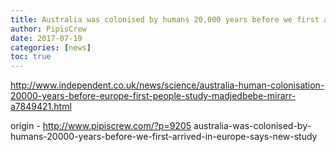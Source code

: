 ```yaml
---
title: Australia was colonised by humans 20,000 years before we first arrived in Europe, says new study
author: PipisCrew
date: 2017-07-19
categories: [news]
toc: true
---
```


http://www.independent.co.uk/news/science/australia-human-colonisation-20000-years-before-europe-first-people-study-madjedbebe-mirarr-a7849421.html

origin - http://www.pipiscrew.com/?p=9205 australia-was-colonised-by-humans-20000-years-before-we-first-arrived-in-europe-says-new-study